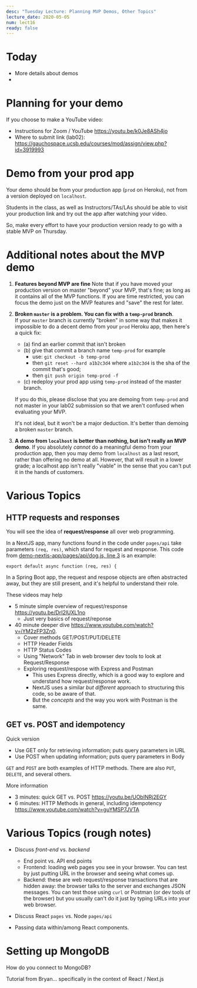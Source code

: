 ```yaml
---
desc: "Tuesday Lecture: Planning MVP Demos, Other Topics"
lecture_date: 2020-05-05
num: lect16
ready: false
---
```


# Today

* More details about demos
* 

# Planning for your demo

If you choose to make a YouTube video:
* Instructions for Zoom / YouTube <https://youtu.be/k0Je8ASh4jo>
* Where to submit link (lab02): <https://gauchospace.ucsb.edu/courses/mod/assign/view.php?id=3919993>

# Demo from your prod app

Your demo should be from your production app (`prod` on Heroku), not from a version deployed on `localhost`.

Students in the class, as well as Instructors/TAs/LAs should be able to visit your production link and try out the app after watching your video.

So, make every effort to have your production version ready to go with a stable MVP on Thursday.

# Additional notes about the MVP demo

1. **Features beyond MVP are fine**  Note that if you have moved your production version on master "beyond" your MVP, 
   that's fine; as long as it contains all of the MVP functions.   If you are time restricted, you can focus the demo
   just on the MVP features and "save" the rest for later.
   
2. **Broken `master` is a problem.  You can fix with a `temp-prod` branch**.   
   If your `master` branch is currently "broken" in 
   some way that makes it impossible to do a decent demo from your `prod` Heroku app, then here's a quick fix:
   
   - (a) find an earlier commit that isn't broken 
   - (b) give that commit a branch name `temp-prod` for example 
     - use: `git checkout -b temp-prod` 
     - then `git reset --hard a1b2c3d4` where `a1b2c3d4` 
       is the sha of the commit that's good; 
     - then `git push origin temp-prod -f` 
   - (c) redeploy your prod app using `temp-prod` instead of the master branch.
   
   If you do this, please disclose that you are demoing from `temp-prod` and not master in your lab02 submission 
   so that we aren't confused when evaluating your MVP.  
   
   It's not ideal, but it won't be a major deduction.  It's better than demoing a broken `master` branch.
   
3. **A demo from `localhost` is better than nothing, but isn't really an MVP demo**.   If you absolutely 
   *cannot* do a meaningful demo from your production app, then you may demo from `localhost` as a last resort, rather
   than offering no demo at all.   However, that will result in a lower grade; 
   a localhost app isn't really "viable" in the sense that you can't put it in the hands of customers.   

# Various Topics

## HTTP requests and responses

You will see the idea of **request/response**  all over web programming.

In a NextJS app, many functions found in the code under `pages/api` take parameters `(req, res)`, 
which stand for request and response.  This code from [demo-nextjs-app/pages/api/dog.js, line 3](https://github.com/ucsb-cs48-s20/demo-nextjs-app/blob/5c220b0c08ef3b0a45e8dad87b66798fe6fb874c/pages/api/dog.js#L3) is an example:
```
export default async function (req, res) {
```

In a Spring Boot app, the request and respose objects are often abstracted away, but they are still present, and it's helpful to understand their role.

These videos may help
* 5 minute simple overview of request/response <https://youtu.be/DrI2lUXL1no>
  - Just very basics of request/reponse
* 40 minute deeper dive <https://www.youtube.com/watch?v=iYM2zFP3Zn0>.
  - Cover methods GET/POST/PUT/DELETE
  - HTTP Header Fields
  - HTTP Status Codes
  - Using "Network" Tab in web browser dev tools to look at Request/Response
  - Exploring request/respose with Express and Postman
    - This uses Express directly, which is a good way to explore and understand how request/response work. 
    - NextJS uses a similar *but different* approach to structuring this code, so be aware of that.
    - But the *concepts* and the way you work with Postman is the same.


## GET vs. POST and idempotency

Quick version
* Use GET only for retrieving information; puts query parameters in URL
* Use POST when updating information; puts query parameters in Body

`GET` and `POST` are both examples of HTTP methods.   There are also `PUT`, `DELETE`, and several others.

More information
* 3 minutes: quick GET vs. POST <https://youtu.be/UObINRj2EGY>
* 6 minutes: HTTP Methods in general, including idempotency <https://www.youtube.com/watch?v=guYMSP7JVTA>  


#  Various Topics (rough notes)


* Discuss *front-end* vs. *backend*
  - End point vs. API end points
  - Frontend: loading web pages you see in your browser.  You can test by just putting URL in the browser and seeing what comes up.
  - Backend: these are web request/response transactions that are hidden away: the browser talks to the server and exchanges JSON messages.  You can test those using `curl` or Postman (or dev tools of the browser) but you usually can't do it just by typing URLs into your web browser.

* Discuss React `pages` vs. Node `pages/api`

* Passing data within/among React components. 
 
# Setting up MongoDB

How do you connect to MongoDB?

Tutorial from Bryan...   specifically in the context of React / Next.js


